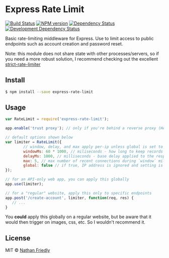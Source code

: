 #  Express Rate Limit

[![Build Status](https://secure.travis-ci.org/nfriedly/express-rate-limit.png?branch=master)](http://travis-ci.org/nfriedly/express-rate-limit)
[![NPM version](http://badge.fury.io/js/express-rate-limit.png)](https://npmjs.org/package/express-rate-limit "View this project on NPM")
[![Dependency Status](https://david-dm.org/nfriedly/express-rate-limit.png?theme=shields.io)](https://david-dm.org/nfriedly/express-rate-limit)
[![Development Dependency Status](https://david-dm.org/nfriedly/express-rate-limit/dev-status.png?theme=shields.io)](https://david-dm.org/nfriedly/express-rate-limit#info=devDependencies)

Basic rate-limiting middleware for Express. Use to limit access to public endpoints such as account creation and password reset.

Note: this module does not share state with other processes/servers, so if you need a more robust solution, I recommend checking out the excellent [strict-rate-limiter](https://www.npmjs.com/package/strict-rate-limiter)


## Install

```sh
$ npm install --save express-rate-limit
```


## Usage

```js
var RateLimit = require('express-rate-limit');

app.enable('trust proxy'); // only if you're behind a reverse proxy (Heroku, Bluemix, AWS if you use an ELB, custom Nginx setup, etc)

// default options shown below
var limiter = RateLimit({
        // window, delay, and max apply per-ip unless global is set to true
        windowMs: 60 * 1000, // miliseconds - how long to keep records of requests in memory
        delayMs: 1000, // milliseconds - base delay applied to the response - multiplied by number of recent hits from user's IP
        max: 5, // max number of recent connections during `window` miliseconds before (temporarily) bocking the user.
        global: false // if true, IP address is ignored and setting is applied equally to all requests
});

// for an API-only web app, you can apply this globally
app.use(limiter);

// for a "regular" website, apply this only to specific endpoints
app.post('/create-account', limiter, function(req, res) {
   // ...
}
```

You **could** apply this globally on a regular website, but be aware that it would then trigger on images, css, etc. So I wouldn't recommend it.

## License

MIT © [Nathan Friedly](http://nfriedly.com/)
